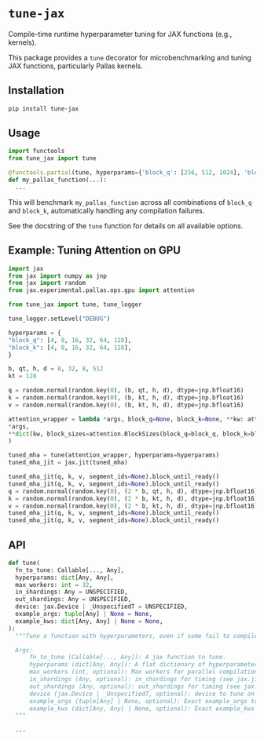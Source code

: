 # `tune-jax`

Compile-time runtime hyperparameter tuning for JAX functions (e.g., kernels).

This package provides a `tune` decorator for microbenchmarking and tuning JAX functions, particularly Pallas kernels.

## Installation

```bash
pip install tune-jax
```

## Usage

```python
import functools
from tune_jax import tune

@functools.partial(tune, hyperparams={'block_q': [256, 512, 1024], 'block_k': [8, 16]})
def my_pallas_function(...):
  ...
```

This will benchmark `my_pallas_function` across all combinations of `block_q` and `block_k`, automatically handling any compilation failures. 

See the docstring of the `tune` function for details on all available options.

## Example: Tuning Attention on GPU

```python
import jax
from jax import numpy as jnp
from jax import random
from jax.experimental.pallas.ops.gpu import attention

from tune_jax import tune, tune_logger

tune_logger.setLevel("DEBUG")

hyperparams = {
"block_q": [4, 8, 16, 32, 64, 128],
"block_k": [4, 8, 16, 32, 64, 128],
}

b, qt, h, d = 8, 32, 8, 512
kt = 128

q = random.normal(random.key(0), (b, qt, h, d), dtype=jnp.bfloat16)
k = random.normal(random.key(0), (b, kt, h, d), dtype=jnp.bfloat16)
v = random.normal(random.key(0), (b, kt, h, d), dtype=jnp.bfloat16)

attention_wrapper = lambda *args, block_q=None, block_k=None, **kw: attention.mha(
*args,
**dict(kw, block_sizes=attention.BlockSizes(block_q=block_q, block_k=block_k)),
)

tuned_mha = tune(attention_wrapper, hyperparams=hyperparams)
tuned_mha_jit = jax.jit(tuned_mha)

tuned_mha_jit(q, k, v, segment_ids=None).block_until_ready()
tuned_mha_jit(q, k, v, segment_ids=None).block_until_ready()
q = random.normal(random.key(0), (2 * b, qt, h, d), dtype=jnp.bfloat16)
k = random.normal(random.key(0), (2 * b, kt, h, d), dtype=jnp.bfloat16)
v = random.normal(random.key(0), (2 * b, kt, h, d), dtype=jnp.bfloat16)
tuned_mha_jit(q, k, v, segment_ids=None).block_until_ready()
tuned_mha_jit(q, k, v, segment_ids=None).block_until_ready()
```

## API

```python
def tune(
  fn_to_tune: Callable[..., Any],
  hyperparams: dict[Any, Any],
  max_workers: int = 32,
  in_shardings: Any = UNSPECIFIED,
  out_shardings: Any = UNSPECIFIED,
  device: jax.Device | _UnspecifiedT = UNSPECIFIED,
  example_args: tuple[Any] | None = None,
  example_kws: dict[Any, Any] | None = None,
):
  """Tune a function with hyperparameters, even if some fail to compile.

  Args:
      fn_to_tune (Callable[..., Any]): A jax function to tune.
      hyperparams (dict[Any, Any]): A flat dictionary of hyperparameter lists.
      max_workers (int, optional): Max workers for parallel compilation.
      in_shardings (Any, optional): in_shardings for timing (see jax.jit).
      out_shardings (Any, optional): out_shardings for timing (see jax.jit).
      device (jax.Device | _UnspecifiedT, optional): device to tune on if shardings are unspecified.
      example_args (tuple[Any] | None, optional): Exact example_args to tune with, on correct device.
      example_kws (dict[Any, Any] | None, optional): Exact example_kws to tune with, on correct device.
  """

  ...
```
